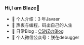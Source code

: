 ### Hi,I am Blaze👋
- 🔭 个人介绍：3 年Javaer
- 🌱 热衷与编程，码出自己的人生
- 📖 日常Blog：<a href="https://blog.csdn.net/csnz123123">CSNZのBlog<a/>
- 🤔 个人微信公众号：朕在debugger
